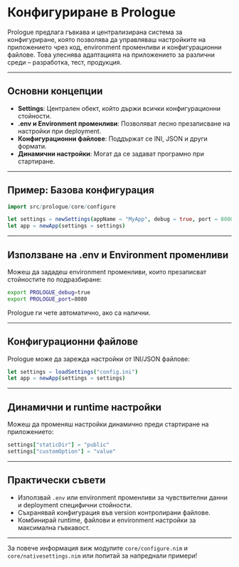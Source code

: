 # Конфигуриране в Prologue

Prologue предлага гъвкава и централизирана система за конфигуриране, която позволява да управляваш настройките на приложението чрез код, environment променливи и конфигурационни файлове. Това улеснява адаптацията на приложението за различни среди – разработка, тест, продукция.

---

## Основни концепции

- **Settings**: Централен обект, който държи всички конфигурационни стойности.
- **.env и Environment променливи**: Позволяват лесно презаписване на настройки при deployment.
- **Конфигурационни файлове**: Поддържат се INI, JSON и други формати.
- **Динамични настройки**: Могат да се задават програмно при стартиране.

---

## Пример: Базова конфигурация

```nim
import src/prologue/core/configure

let settings = newSettings(appName = "MyApp", debug = true, port = 8080)
let app = newApp(settings = settings)
```

---

## Използване на .env и Environment променливи

Можеш да зададеш environment променливи, които презаписват стойностите по подразбиране:

```sh
export PROLOGUE_debug=true
export PROLOGUE_port=8080
```

Prologue ги чете автоматично, ако са налични.

---

## Конфигурационни файлове

Prologue може да зарежда настройки от INI/JSON файлове:

```nim
let settings = loadSettings("config.ini")
let app = newApp(settings = settings)
```

---

## Динамични и runtime настройки

Можеш да променяш настройки динамично преди стартиране на приложението:

```nim
settings["staticDir"] = "public"
settings["customOption"] = "value"
```

---

## Практически съвети

- Използвай `.env` или environment променливи за чувствителни данни и deployment специфични стойности.
- Съхранявай конфигурация във version контролирани файлове.
- Комбинирай runtime, файлови и environment настройки за максимална гъвкавост.

---

За повече информация виж модулите `core/configure.nim` и `core/nativesettings.nim` или попитай за напреднали примери!

